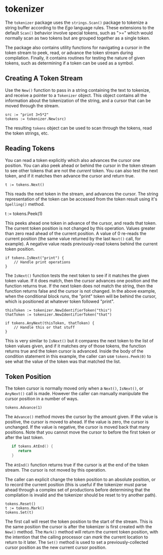 # tokenizer

The `tokenizer` package uses the `strings.Scan()` package to tokenize
a string buffer according to the _Ego_ language rules. These extensions
to the default `Scan()` behavior involve special tokens, such as ">="
which would normally scan as two tokens but are grouped together as a
single token.

The package also contains utility functions for navigating a cursor in
the token stream to peek, read, or advance the token stream during
compilation. Finally, it contains routines for testing the nature of
given tokens, such as determining if a token can be used as a symbol.

## Creating A Token Stream

Use the `New()` function to pass in a string containing the text to
tokenize, and receive a pointer to a `Tokenizer` object. This object
contains all the information about the tokenization of the string,
and a cursor that can be moved through the stream.

    src := "print 3+5*2"
    tokens := tokenizer.New(src)

The resulting `tokens` object can be used to scan through the tokens, read the token strings, etc.

## Reading Tokens

You can read a token explicitly which also advances the cursor one position. You can also
peek ahead or behind the cursor in the token stream to see other tokens that are not the
_current_ token. You can also test the next token, and if it matches then advance the cursor and return true.

    t := tokens.Next()

This reads the next token in the stream, and advances the cursor. The string representation of the token can be accessed from the token result using it's
`Spelling()` method.

   t := tokens.Peek(1)

This peeks ahead one token in advance of the cursor, and reads that token.
The current token position is not changed by this operation. Values greater
than zero read ahead of the current position. A value of 0 re-reads the
current position (the same value returned by the last `Next()` call, for
example). A negative value reads previously-read tokens behind the current
token position.

    if tokens.IsNext("print") {
        // Handle print operations
    }

The `IsNext()` function tests the next token to see if it matches the given
token value. If it does match, then the cursor advances one position and
the function returns true. If the next token does not match the string,
then the function returns false and the cursor is not changed. In the above
example, when the conditional block runs, the "print" token will be behind
the cursor, which is positioned at whatever token followed "print".

    thisToken := tokenizer.NewIdentifierToken("this")
    thatToken := tokenizer.NewIdentifierToken("that")

    if tokens.AnyNext(thisToken, thatToken) {
        // Handle this or that stuff
    }

This is very similar to `IsNext()` but it compares the next token to the list of token
values given, and if it matches _any_ of those tokens, the function returns true and the
token cursor is advanced. Inside the body of the condition statement in this example,
the caller can use `tokens.Peek(0)` to see what the value of the token was that matched
the list.

## Token Position

The token cursor is normally moved only when a `Next()`, `IsNext()`, or `AnyNext()`
call is made. However the caller can manually manipulate the cursor position in a
number of ways.

    tokens.Advance(1)

The `Advance()` method moves the cursor by the amount given. If the value is
positive, the cursor is moved to ahead. If the value is zero, the cursor is
unchanged. If the value is negative, the cursor is moved back that many
positions. Note that you cannot move the cursor to before the first token
or after the last token.

```go
   if tokens.AtEnd() {
      return
   }
```

The `AtEnd()` function returns true if the cursor is at the end of the
token stream. The cursor is not moved by this operation.

The caller can explicit change the token position to an absolute position,
or to record the current position (this is useful if the tokenizer must
parse ahead through a complex set of productions before determining that
the compilation is invalid and the tokenizer should be reset to try
another path).

    tokens.Reset()
    t := tokens.Mark()
    tokens.Set(t)

The first call will reset the token position to the start of the stream.
This is the same position the cursor is after the tokenizer is first
created with the `New()` method. The `Mark()` method will return the
current token position, with the intention that the calling processor
can _mark_ the current location to return to it later. The `Set()` method
is used to set a previously-collected cursor position as the new current
cursor position.
